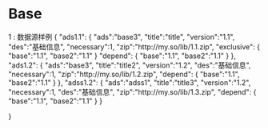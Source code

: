 Base
=======




















1 : 数据源样例
{
	"ads1.1":	{
		"ads":"base3",
		"title":"title",
		"version":"1.1",
		"des":"基础信息",
		"necessary":1,
		"zip":"http:\/\/my.so\/lib\/1.1.zip",
        "exclusive":
            {
                "base":"1.1",
                "base2":"1.1"
            }
		"depend":
			{
				"base":"1.1",
				"base2":"1.1"
			}
	},
	"ads1.2":	{
		"ads":"base3",
		"title":"title2",
		"version":"1.2",
		"des":"基础信息",
		"necessary":1,
		"zip":"http:\/\/my.so\/lib\/1.2.zip",
		"depend":
			{
				"base":"1.1",
				"base2":"1.1"
			}
	},
	"adss1.2":	{
		"ads":"adss1",
		"title":"title3",
		"version":"1.2",
		"necessary":1,
		"des":"基础信息",
		"zip":"http:\/\/my.so\/lib\/1.3.zip",
		"depend":
			{
				"base":"1.1",
				"base2":"1.1"
			}
	}


}


